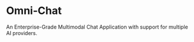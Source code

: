 # Omni-Chat

An Enterprise-Grade Multimodal Chat Application with support for multiple AI providers.
